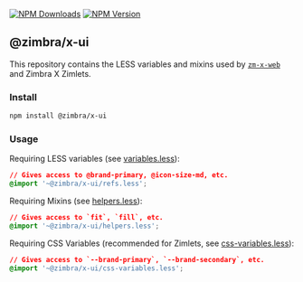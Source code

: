 [![NPM Downloads](https://img.shields.io/npm/dm/@zimbra/x-ui.svg?style=flat)](https://www.npmjs.com/package/@zimbra/x-ui)
[![NPM Version](https://img.shields.io/npm/v/@zimbra/x-ui.svg?style=flat)](https://www.npmjs.com/package/@zimbra/x-ui)

## @zimbra/x-ui
This repository contains the LESS variables and mixins used by [`zm-x-web`](https://github.com/Zimbra/zm-x-web) and Zimbra X Zimlets.

### Install

```sh
npm install @zimbra/x-ui
```

### Usage

Requiring LESS variables (see [variables.less](https://github.com/Zimbra/zm-x-ui/blob/master/variables.less)):

```css
// Gives access to @brand-primary, @icon-size-md, etc.
@import '~@zimbra/x-ui/refs.less';
```

Requiring Mixins (see [helpers.less](https://github.com/Zimbra/zm-x-ui/blob/master/helpers.less)):

```css
// Gives access to `fit`, `fill`, etc.
@import '~@zimbra/x-ui/helpers.less';
```

Requiring CSS Variables (recommended for Zimlets, see [css-variables.less](https://github.com/Zimbra/zm-x-ui/blob/master/css-variables.less)):

```css
// Gives access to `--brand-primary`, `--brand-secondary`, etc.
@import '~@zimbra/x-ui/css-variables.less';
```
